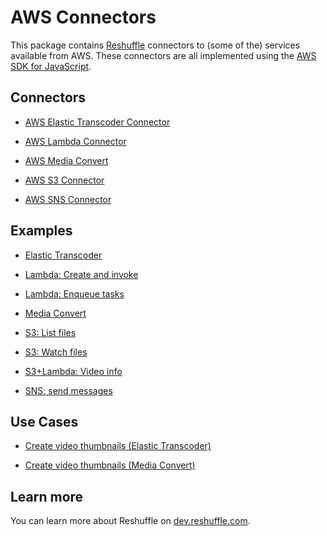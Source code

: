 # AWS Connectors

This package contains [Reshuffle](https://github.com/reshufflehq/reshuffle)
connectors to (some of the) services available from AWS. These connectors are
all implemented using the
[AWS SDK for JavaScript](https://docs.aws.amazon.com/AWSJavaScriptSDK/latest/).

## Connectors

* [AWS Elastic Transcoder Connector](doc/AWSElasticTranscoderConnector.md)

* [AWS Lambda Connector](doc/AWSLambdaConnector.md)

* [AWS Media Convert](doc/AWSMediaConvertConnector.md)

* [AWS S3 Connector](doc/AWSS3Connector.md)

* [AWS SNS Connector](doc/AWSSNSConnector.md)

## Examples

* [Elastic Transcoder](examples/elastic-transcoder.js)

* [Lambda: Create and invoke](examples/lambda-create-invoke.js)

* [Lambda: Enqueue tasks](examples/lambda-enqueue-tasks.js)

* [Media Convert](examples/media-convert.js)

* [S3: List files](examples/s3-list-files.js)

* [S3: Watch files](examples/s3-watch-files.js)

* [S3+Lambda: Video info](examples/s3-lambda-video-info.js)

* [SNS: send messages](examples/sns-messages.js)

## Use Cases

* [Create video thumbnails (Elastic Transcoder)](usecases/create-video-thumbnails-et.md)

* [Create video thumbnails (Media Convert)](usecases/create-video-thumbnails-mc.md)

## Learn more

You can learn more about Reshuffle on
[dev.reshuffle.com](https://dev.reshuffle.com).
